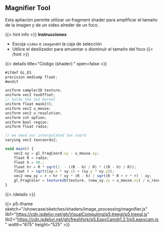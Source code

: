 ## Magnifier Tool

Esta apliación permite utilizar un fragment shader para amplificar el tamaño de la imagen  y de un video alreder de un foco.

{{< hint info >}} **Instrucciones**
- Escoja `video` o `imagen`en la caja de selección
- Utilice el desilizador para amuentar o disminuir el tamaño del foco
{{< /hint >}} 

{{< details title="Código (shader):" open=false >}}
```js
#ifdef GL_ES
precision mediump float;
#endif

uniform sampler2D texture;
uniform vec2 texOffset;
// holds the 3x3 kernel
uniform float mask[9];
uniform vec2 u_mouse;
uniform vec2 u_resolution;
uniform int option;
uniform bool region;
uniform float radio;

// we need our interpolated tex coord
varying vec2 texcoords2;

void main() {
    vec2 xy = gl_FragCoord.xy - u_mouse.xy;
    float R = radio;
    float h = 40.;
    float hr = R * sqrt(1. - ((R - h) / R) * ((R - h) / R));
    float r = sqrt((xy.x * xy.x) + (xy.y * xy.y));
    vec2 new_xy = r < hr ? xy * (R - h) / sqrt(R * R + r * r) : xy;
    gl_FragColor = texture2D(texture, (new_xy.xy + u_mouse.xy) / u_resolution.xy);
}

```
{{< /details >}}


{{< p5-iframe sketch="/showcase/sketches/shaders/image_processing/magnifier.js" lib1="https://cdn.jsdelivr.net/gh/VisualComputing/p5.treegl/p5.treegl.js" lib2="https://cdn.jsdelivr.net/gh/freshfork/p5.EasyCam@1.2.1/p5.easycam.js" width="675" height="525" >}}